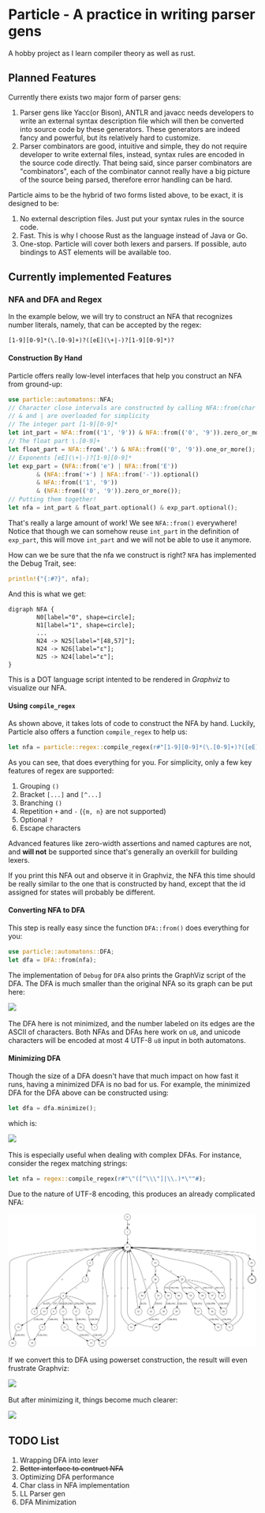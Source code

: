 # Particle - A practice in writing parser gens

A hobby project as I learn compiler theory as well as rust.

## Planned Features

Currently there exists two major form of parser gens:

1. Parser gens like Yacc(or Bison), ANTLR and javacc needs developers to write an external syntax description file which will then be converted into source code by these generators. These generators are indeed fancy and powerful, but its relatively hard to customize.
2. Parser combinators are good, intuitive and simple, they do not require developer to write external files, instead, syntax rules are encoded in the source code directly. That being said, since parser combinators are "combinators", each of the combinator cannot really have a big picture of the source being parsed, therefore error handling can be hard.

Particle aims to be the hybrid of two forms listed above, to be exact, it is designed to be:

1. No external description files. Just put your syntax rules in the source code.
2. Fast. This is why I choose Rust as the language instead of Java or Go.
3. One-stop. Particle will cover both lexers and parsers. If possible, auto bindings to AST elements will be available too.
   
## Currently implemented Features

### NFA and DFA and Regex

In the example below, we will try to construct an NFA that recognizes number literals, namely, that can be accepted by the regex:

```
[1-9][0-9]*(\.[0-9]+)?([eE](\+|-)?[1-9][0-9]*)?
```

#### Construction By Hand 

Particle offers really low-level interfaces that help you construct an NFA from ground-up:

```rust
use particle::automatons::NFA;
// Character close intervals are constructed by calling NFA::from(char tuple)
// & and | are overloaded for simplicity
// The integer part [1-9][0-9]*
let int_part = NFA::from(('1', '9')) & NFA::from(('0', '9')).zero_or_more();
// The float part \.[0-9]+
let float_part = NFA::from('.') & NFA::from(('0', '9')).one_or_more();
// Exponents [eE](\+|-)?[1-9][0-9]*
let exp_part = (NFA::from('e') | NFA::from('E'))
        & (NFA::from('+') | NFA::from('-')).optional()
        & NFA::from(('1', '9'))
        & (NFA::from(('0', '9')).zero_or_more());
// Putting them together!
let nfa = int_part & float_part.optional() & exp_part.optional();    
```

That's really a large amount of work! We see `NFA::from()` everywhere! Notice that though we can somehow reuse `int_part` in the definition of `exp_part`, this will move `int_part` and we will not be able to use it anymore.

How can we be sure that the nfa we construct is right? `NFA` has implemented the Debug Trait, see:

```rust
println!("{:#?}", nfa);
```
And this is what we get:

```
digraph NFA {
        N0[label="0", shape=circle];
        N1[label="1", shape=circle];
        ...
        N24 -> N25[label="[48,57]"];
        N24 -> N26[label="ε"];
        N25 -> N24[label="ε"];
}
```

This is a DOT language script intented to be rendered in *Graphviz* to visualize our NFA.

#### Using `compile_regex`

As shown above, it takes lots of code to construct the NFA by hand. Luckily, Particle also offers a function `compile_regex` to help us:

```rust
let nfa = particle::regex::compile_regex(r#"[1-9][0-9]*(\.[0-9]+)?([eE](\+|-)?[1-9][0-9]*)?"#);
```

As you can see, that does everything for you. 
For simplicity, only a few key features of regex are supported:
1. Grouping `()`
2. Bracket `[...]` and `[^...]`
3. Branching `()`
4. Repetition `+` and `-` (`{m, n}` are not supported)
5. Optional `?`
6. Escape characters
   
Advanced features like zero-width assertions and named captures are not, and **will not** be supported since that's generally an overkill for building lexers. 

If you print this NFA out and observe it in Graphviz, the NFA this time should be really similar to the one that is constructed by hand, except that the id assigned for states will probably be different.

#### Converting NFA to DFA

This step is really easy since the function `DFA::from()` does everything for you:

```rust
use particle::automatons::DFA;
let dfa = DFA::from(nfa);
```

The implementation of `Debug` for `DFA` also prints the GraphViz script of the DFA. The DFA is much smaller than the original NFA so its graph can be put here:

![](examples/number_dfa.svg)

The DFA here is not minimized, and the number labeled on its edges are the ASCII of characters. Both NFAs and DFAs here work on `u8`, and unicode characters will be encoded at most 4 UTF-8 `u8` input in both automatons.

#### Minimizing DFA

Though the size of a DFA doesn't have that much impact on how fast it runs, having a minimized DFA is no bad for us. For example, the minimized DFA for the DFA above can be constructed using:

```rust
let dfa = dfa.minimize();
```

which is:

![](examples/number_dfa_min.svg)

This is especially useful when dealing with complex DFAs. For instance, consider the regex matching strings:

```rust
let nfa = regex::compile_regex(r#"\"([^\\\"]|\\.)*\""#);
```

Due to the nature of UTF-8 encoding, this produces an already complicated NFA:

![](examples/string_nfa.svg)

If we convert this to DFA using powerset construction, the result will even frustrate Graphviz:

![](examples/string_dfa_large.svg)

But after minimizing it, things become much clearer:

![](examples/string_dfa_min.svg)


## TODO List
1. Wrapping DFA into lexer
2. ~~Better interface to contruct NFA~~
3. Optimizing DFA performance
4. Char class in NFA implementation
5. LL Parser gen
6. DFA Minimization
